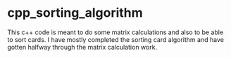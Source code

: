 # cpp_sorting_algorithm
This c++ code is meant to do some matrix calculations and also to be able to sort cards. I have mostly completed the sorting card algorithm and have gotten halfway through the matrix calculation work.
